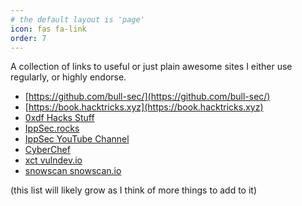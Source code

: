 ```yaml
---
# the default layout is 'page'
icon: fas fa-link
order: 7
---
```


A collection of links to useful or just plain awesome sites I either use regularly, or highly endorse.

- [https://github.com/bull-sec/](https://github.com/bull-sec/)
- [https://book.hacktricks.xyz](https://book.hacktricks.xyz)
- [0xdf Hacks Stuff](https://0xdf.gitlab.io/)
- [IppSec.rocks](https://ippsec.rocks)
- [IppSec YouTube Channel](https://www.youtube.com/c/ippsec)
- [CyberChef](https://gchq.github.io/CyberChef/)
- [xct vulndev.io](https://vulndev.io/)
- [snowscan snowscan.io](https://snowscan.io/#)

(this list will likely grow as I think of more things to add to it)
